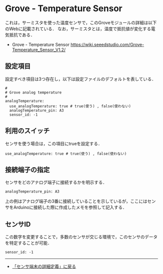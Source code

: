 # Grove - Temperature Sensor 

これは，サーミスタを使った温度センサで，このGroveモジュールの詳細は以下のWebに記載されている．
なお，サーミスタとは，温度で抵抗値が変化する電気抵抗である．


- Grove - Temperature Sensor https://wiki.seeedstudio.com/Grove-Temperature_Sensor_V1.2/


## 設定項目
設定すべき項目は3つ存在し，以下は設定ファイルのデフォルトを表している．

```
#
# Grove analog temperature
#
analogTemperature:
  use_analogTemperature: true # true(使う) , false(使わない)
  analogTemperature_pin: A3
  sensor_id: -1
```

## 利用のスイッチ
センサを使う場合は，この項目にtrueを設定する．
```
use_analogTemperature: true # true(使う) , false(使わない)
```

## 接続端子の指定
センサをどのアナログ端子に接続するかを明示する．
```
analogTemperature_pin: A3
```

上の例はアナログ端子の3番に接続していることを示しているが，ここにはセンサをArduinoに接続した際に作成したメモを参照して記入する．



## センサID
この数字を変更することで，多数のセンサが交じる環境で，このセンサのデータを特定することが可能．
```
sensor_id: -1
```

***

- [「センサ端末の詳細定義」に戻る](../CodeGeneration/TotalDefinition.md)
